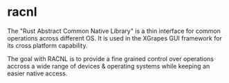 # racnl
The "Rust Abstract Common Native Library" is a thin interface for common operations across different OS. It is used in the XGrapes GUI framework for its cross platform capability.

The goal with RACNL is to provide a fine grained control over operations accross a wide range of devices & operating systems while keeping an easier native access.
